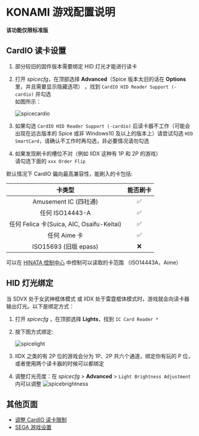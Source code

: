 # KONAMI 游戏配置说明
**该功能仅限标准版**

## CardIO 读卡设置

1. 部分较旧的固件版本需要绑定 HID 灯光才能进行读卡
2. 打开 *spicecfg*，在顶部选择 **Advanced**（Spice 版本太旧的话在 **Options** 里，并且需要显示隐藏选项） ，找到 `CardIO HID Reader Support (-cardio)` 并勾选  
如图所示：
   
   ![spicecardio](/assets/spicecardio.png)

3. 如果勾选 `CardIO HID Reader Support (-cardio)` 后读卡器不工作（可能会出现在远古版本的 Spice 或非 Windows10 及以上的版本上）请尝试勾选 `HID SmartCard`，请确认不工作时再勾选，非必要情况请勿勾选
4. 如果发现刷卡的槽位不对（例如 IIDX 这种有 1P 和 2P 的游戏）  
请勾选下面的 `xxx Order Flip`

默认情况下 CardIO 偏向最高兼容性，能刷入的卡包括:

| 卡类型 | 能否刷卡 |
| :---: | :---: |
| Amusement IC (四社通)| ✅ |
| 任何 ISO14443-A | ✅ |
| 任何 Felica 卡(Suica, AIC, Osaifu-Keitai) | ✅ |
| 任何 Aime 卡 | ✅ |
| ISO15693 (旧版 epass) | ❌ |

可以在 [HINATA 控制中心](../HCP/index.md) 中控制可以读取的卡范围 （ISO14443A，Aime）


## HID 灯光绑定
当 SDVX 处于女武神框体模式 或 IIDX 处于雷霆框体模式时，游戏就会向读卡器输出灯光。以下是绑定方式：
1. 打开 *spicecfg* ，在顶部选择 **Lights**，找到 `IC Card Reader *`
2. 按下图方式绑定:
   
   ![spicelight](/assets/spicelight.png)

3. IIDX 之类的有 2P 位的游戏会分为 1P、2P 共六个通道，绑定你有玩的 P 位，或者使用两个读卡器的时候可以都绑定
4. 调整灯光亮度：在 *spicecfg* > **Advanced** > `Light Brightness Adjustment`内可以调整
![spicebrightness](/assets/spicebrightness.png)


## 其他页面
* [调整 CardIO 读卡限制](../HCP/index.md#cardio-设置)
* [SEGA 游戏设置](../SEGA/index.md)

